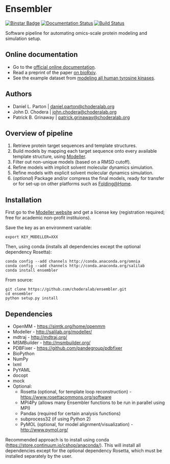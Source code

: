 Ensembler
=========

[![Binstar Badge](https://binstar.org/omnia/ensembler/badges/version.svg)](https://binstar.org/omnia/ensembler)
[![Documentation Status](https://readthedocs.org/projects/ensembler/badge/?version=latest)](http://ensembler.readthedocs.org/en/latest/)
[![Build Status](https://travis-ci.org/choderalab/ensembler.svg?branch=master)](https://travis-ci.org/choderalab/ensembler)

Software pipeline for automating omics-scale protein modeling and simulation setup.

Online documentation
--------------------
* Go to the [official online documentation](http://ensembler.readthedocs.org/).
* Read a preprint of the paper [on bioRxiv](http://dx.doi.org/10.1101/018036).
* See the example dataset from [modeling all human tyrosine kinases](http://datadryad.org/review?doi=doi:10.5061/dryad.7fg32).

Authors
-------

* Daniel L. Parton | daniel.parton@choderalab.org
* John D. Chodera | john.chodera@choderalab.org
* Patrick B. Grinaway | patrick.grinaway@choderalab.org

Overview of pipeline
--------------------

1. Retrieve protein target sequences and template structures.
2. Build models by mapping each target sequence onto every available template structure, using [Modeller](http://salilab.org/modeller/).
3. Filter out non-unique models (based on a RMSD cutoff).
4. Refine models with implicit solvent molecular dynamics simulation.
5. Refine models with explicit solvent molecular dynamics simulation.
6. (_optional_) Package and/or compress the final models, ready for transfer or for set-up on other platforms such as [Folding@Home](http://folding.stanford.edu/).

Installation
------------

First go to the [Modeller website](http://salilab.org/modeller/) and get a license key (registration required; free for academic non-profit instituions).

Save the key as an environment variable:

    export KEY_MODELLER=XXX

Then, using conda (installs all dependencies except the optional dependency Rosetta):

    conda config --add channels http://conda.anaconda.org/omnia
    conda config --add channels http://conda.anaconda.org/salilab
    conda install ensembler

From source:

    git clone https://github.com/choderalab/ensembler.git
    cd ensembler
    python setup.py install

Dependencies
------------

* OpenMM - https://simtk.org/home/openmm
* Modeller - http://salilab.org/modeller/
* mdtraj - http://mdtraj.org/
* MSMBuilder - http://msmbuilder.org/
* PDBFixer - https://github.com/pandegroup/pdbfixer
* BioPython
* NumPy
* lxml
* PyYAML
* docopt
* mock
* Optional:
  * Rosetta (optional, for template loop reconstruction) - https://www.rosettacommons.org/software
  * MPI4Py (allows many Ensembler functions to be run in parallel using MPI)
  * Pandas (required for certain analysis functions)
  * subprocess32 (if using Python 2)
  * PyMOL (optional, for model alignment/visualization) - http://www.pymol.org/

Recommended approach is to install using conda (https://store.continuum.io/cshop/anaconda/). This will install all dependencies except for the optional dependency Rosetta, which must be installed separately by the user.
